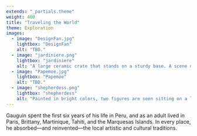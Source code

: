 ```yaml
---
extends: "_partials.theme"
weight: 400
title: "Traveling the World"
theme: Exploration
images:
  - image: "DesignFan.jpg"
    lightbox: "DesignFan"
    alt: "TBD."
  - image: "jardiniere.png"
    lightbox: "jardiniere"
    alt: "A large ceramic crate that stands on a sturdy base. A scene of a woman on a farm is carved and painted on the front. She is sitting in the grass holding a stick. A black dog and a white duck stand nearby, near a small wooden fence. A large, bright green field of rolling hills is seen in the background."
  - image: "Papemoe.jpg"
    lightbox: "Papemoe"
    alt: "TBD."
  - image: "shepherdess.png"
    lightbox: "shepherdess"
    alt: "Painted in bright colors, two figures are seen sitting on a ledge overlooking brown and white sheep grazing on a farm atop a hill. Painterly brushstrokes of simplified forms in orange and green cover the trees and the roof of a barn is seen below. A view of the valley is seen in the background with mountains in the far distance."
---
```


Gauguin spent the first six years of his life in Peru, and as an adult lived in Paris, Brittany, Martinique, Tahiti, and the Marquesas Islands. In every place, he absorbed—and reinvented—the local artistic and cultural traditions.
